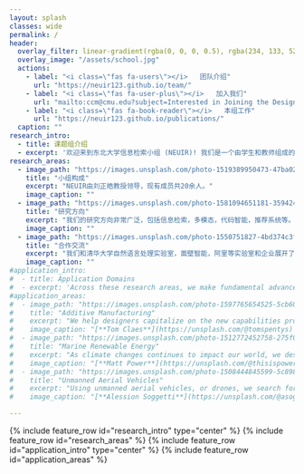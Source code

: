 ```yaml
---
layout: splash
classes: wide
permalink: /
header:
  overlay_filter: linear-gradient(rgba(0, 0, 0, 0.5), rgba(234, 133, 52, 0.5))
  overlay_image: "/assets/school.jpg"
  actions:
    - label: "<i class=\"fas fa-users\"></i>   团队介绍"
      url: "https://neuir123.github.io/team/"
    - label: "<i class=\"fas fa-user-plus\"></i>   加入我们"
      url: "mailto:ccm@cmu.edu?subject=Interested in Joining the Design Research Collective"
    - label: "<i class=\"fas fa-book-reader\"></i>   本组工作"
      url: "https://neuir123.github.io/publications/"
  caption: ""
research_intro:
  - title: 课题组介绍
  - excerpt: '欢迎来到东北大学信息检索小组 (NEUIR)! 我们是一个由学生和教师组成的充满激情、兼容并蓄和富有创造力的团队。'
research_areas:
  - image_path: "https://images.unsplash.com/photo-1519389950473-47ba0277781c?ixid=MnwxMjA3fDB8MHxwaG90by1wYWdlfHx8fGVufDB8fHx8&ixlib=rb-1.2.1&auto=format&fit=crop&w=1770&q=80"
    title: "小组构成"
    excerpt: "NEUIR由刘正皓教授领导，现有成员共20余人。"
    image_caption: ""
  - image_path: "https://images.unsplash.com/photo-1581094651181-35942459ef62?ixlib=rb-1.2.1&ixid=MnwxMjA3fDB8MHxwaG90by1wYWdlfHx8fGVufDB8fHx8&auto=format&fit=crop&w=1770&q=80"
    title: "研究方向"
    excerpt: "我们的研究方向非常广泛，包括信息检索，多模态，代码智能，推荐系统等。"
    image_caption: ""
  - image_path: "https://images.unsplash.com/photo-1550751827-4bd374c3f58b?ixlib=rb-1.2.1&ixid=MnwxMjA3fDB8MHxwaG90by1wYWdlfHx8fGVufDB8fHx8&auto=format&fit=crop&w=1770&q=80"
    title: "合作交流"
    excerpt: "我们和清华大学自然语言处理实验室，面壁智能，阿里等实验室和企业展开了密切的学术合作和交流。"
    image_caption: ""
#application_intro:
#  - title: Application Domains
#  - excerpt: 'Across these research areas, we make fundamental advances in some important application domains. Here are a few of those.'
#application_areas:
#  - image_path: "https://images.unsplash.com/photo-1597765654525-5cb60d312ef6?ixlib=rb-1.2.1&ixid=MnwxMjA3fDB8MHxwaG90by1wYWdlfHx8fGVufDB8fHx8&auto=format&fit=crop&w=1770&q=80"
#    title: "Additive Manufacturing"
#    excerpt: "We help designers capitalize on the new capabilities provided by additive manufacturing and 3D printing."
#    image_caption: "[**Tom Claes**](https://unsplash.com/@tomspentys) on [*Unsplash*](https://unsplash.com)"
#  - image_path: "https://images.unsplash.com/photo-1512772452758-275f069da6bf?ixid=MnwxMjA3fDB8MHxwaG90by1wYWdlfHx8fGVufDB8fHx8&ixlib=rb-1.2.1&auto=format&fit=crop&w=1770&q=80"
#    title: "Marine Renewable Energy"
#    excerpt: "As climate changes continues to impact our world, we design new ways to generate electricity from the power of the ocean."
#    image_caption: "[**Matt Power**](https://unsplash.com/@thisispower) on [*Unsplash*](https://unsplash.com)"
#  - image_path: "https://images.unsplash.com/photo-1508444845599-5c89863b1c44?ixid=MnwxMjA3fDB8MHxwaG90by1wYWdlfHx8fGVufDB8fHx8&ixlib=rb-1.2.1&auto=format&fit=crop&w=1769&q=80"
#    title: "Unmanned Aerial Vehicles"
#    excerpt: "Using unmanned aerial vehicles, or drones, we search for new opportunities to deliver good and services to the people who need them most."
#    image_caption: "[**Alession Soggetti**](https://unsplash.com/@asoggetti) on [*Unsplash*](https://unsplash.com)"

---
```


{% include feature_row id="research_intro" type="center" %}
{% include feature_row id="research_areas" %}
{% include feature_row id="application_intro" type="center" %}
{% include feature_row id="application_areas" %}
